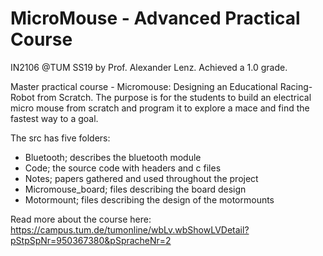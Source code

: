 # MicroMouse - Advanced Practical Course

IN2106 @TUM SS19 by Prof. Alexander Lenz. Achieved a 1.0 grade.

Master practical course - Micromouse: Designing an Educational Racing-Robot from Scratch. The purpose is for the students to build an electrical micro mouse from scratch and program it to explore a mace and find the fastest way to a goal.

The src has five folders:
- Bluetooth; describes the bluetooth module
- Code; the source code with headers and c files
- Notes; papers gathered and used throughout the project
- Micromouse_board; files describing the board design 
- Motormount; files describing the design of the motormounts

Read more about the course here: https://campus.tum.de/tumonline/wbLv.wbShowLVDetail?pStpSpNr=950367380&pSpracheNr=2
